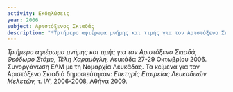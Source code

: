 ```yaml
---
activity: Εκδηλώσεις
year: 2006
subject: Αριστόξενος Σκιαδάς
description: "*Τριήμερο αφιέρωμα μνήμης και τιμής για τον Αριστόξενο Σκιαδά, Θεόδωρο Στάμο, Τέλη Χαραμόγλη,* Λευκάδα 27-29 Οκτωβρίου 2006. Συνοργάνωση ΕΛΜ με τη Νομαρχία Λευκάδας. Τα κείμενα για τον Αριστόξενο Σκιαδιά δημοσιεύτηκαν: *Επετηρίς Εταιρείας Λευκαδικών Μελετών,* τ. ΙΑ', 2006-2008, Αθήνα 2009."
---
```


*Τριήμερο αφιέρωμα μνήμης και τιμής για τον Αριστόξενο Σκιαδά, Θεόδωρο Στάμο, Τέλη Χαραμόγλη,* Λευκάδα 27-29 Οκτωβρίου 2006. Συνοργάνωση ΕΛΜ με τη Νομαρχία Λευκάδας. Τα κείμενα για τον Αριστόξενο Σκιαδιά δημοσιεύτηκαν: *Επετηρίς Εταιρείας Λευκαδικών Μελετών,* τ. ΙΑ', 2006-2008, Αθήνα 2009.
